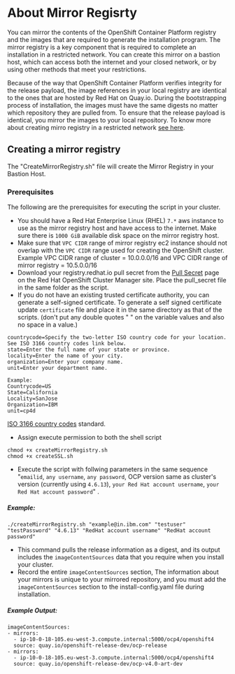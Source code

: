 # About Mirror Regisrty

  
You can mirror the contents of the OpenShift Container Platform registry and the images that are required to generate the installation program. The mirror registry is a key component that is required to complete an installation in a restricted network. You can create this mirror on a bastion host, which can access both the internet and your closed network, or by using other methods that meet your restrictions. 

Because of the way that OpenShift Container Platform verifies integrity for the release payload, the image references in your local registry are identical to the ones that are hosted by Red Hat on Quay.io. During the bootstrapping process of installation, the images must have the same digests no matter which repository they are pulled from. To ensure that the release payload is identical, you mirror the images to your local repository. To know more about creating mirro registry in a restricted network [see here](https://docs.openshift.com/container-platform/4.5/installing/install_config/installing-restricted-networks-preparations.html).

## Creating a mirror registry

The "CreateMirrorRegistry.sh" file will create the Mirror Registry in your Bastion Host.

### Prerequisites

The following are the prerequisites for executing the script in your cluster.

   * You should have a Red Hat Enterprise Linux (RHEL) `7.*` aws instance to use as the mirror registry host and have access to the internet. Make sure there is `1000 GiB` available disk space on the mirror registry host.
   * Make sure that `VPC CIDR` range of mirror registry ec2 instance should not overlap with the `VPC CIDR` range used for creating the OpenShift cluster. Example VPC CIDR range of cluster = 10.0.0.0/16 and VPC CIDR range of mirror registry = 10.5.0.0/16
   * Download your registry.redhat.io pull secret from the [Pull Secret](https://cloud.redhat.com/openshift/install/pull-secret) page on the Red Hat OpenShift Cluster Manager site. Place the pull_secret file in the same folder as the script.
   * If you do not have an existing trusted certificate authority, you can generate a self-signed certificate. To generate a self signed certificate update `certificate` file and place it in the same directory as that of the scripts. (don't put any double quotes " " on the variable values and also no space in a value.)
   ```
   countrycode=Specify the two-letter ISO country code for your location. See ISO 3166 country codes link below.
   state=Enter the full name of your state or province.
   locality=Enter the name of your city.
   organization=Enter your company name.
   unit=Enter your department name.
   
   Example:
   Countrycode=US
   State=California
   Locality=SanJose
   Organization=IBM
   unit=cp4d
   ```
   [ISO 3166 country codes](https://www.iso.org/iso-3166-country-codes.html) standard.
   * Assign execute permission to both the shell script
   ```
   chmod +x createMirrorRegistry.sh
   chmod +x createSSL.sh
   ```
   * Execute the script with follwing parameters in the same sequence "`emailid`, `any username`, `any password`, OCP version same as cluster's version (currently using `4.6.13`), `your Red Hat account username`, `your Red Hat account password`" .

##### Example:

  ```
  ./createMirrorRegistry.sh "example@in.ibm.com" "testuser" "testPassword" "4.6.13" "RedHat account username" "RedHat account password"
  ```
   * This command pulls the release information as a digest, and its output includes the `imageContentSources` data that you require when you install your cluster.
   * Record the entire `imageContentSources` section, The information about your mirrors is unique to your mirrored repository, and you must add the `imageContentSources` section to the install-config.yaml file during installation.

##### Example Output:

```
imageContentSources:
- mirrors:
  - ip-10-0-18-105.eu-west-3.compute.internal:5000/ocp4/openshift4
  source: quay.io/openshift-release-dev/ocp-release
- mirrors:
  - ip-10-0-18-105.eu-west-3.compute.internal:5000/ocp4/openshift4
  source: quay.io/openshift-release-dev/ocp-v4.0-art-dev
```
